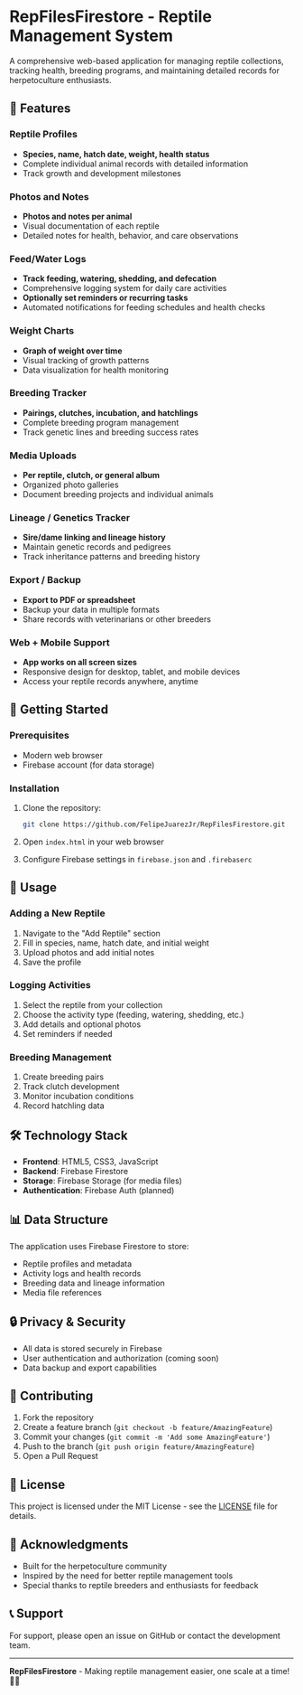 # RepFilesFirestore - Reptile Management System

A comprehensive web-based application for managing reptile collections, tracking health, breeding programs, and maintaining detailed records for herpetoculture enthusiasts.

## 🦎 Features

### Reptile Profiles
- **Species, name, hatch date, weight, health status**
- Complete individual animal records with detailed information
- Track growth and development milestones

### Photos and Notes
- **Photos and notes per animal**
- Visual documentation of each reptile
- Detailed notes for health, behavior, and care observations

### Feed/Water Logs
- **Track feeding, watering, shedding, and defecation**
- Comprehensive logging system for daily care activities
- **Optionally set reminders or recurring tasks**
- Automated notifications for feeding schedules and health checks

### Weight Charts
- **Graph of weight over time**
- Visual tracking of growth patterns
- Data visualization for health monitoring

### Breeding Tracker
- **Pairings, clutches, incubation, and hatchlings**
- Complete breeding program management
- Track genetic lines and breeding success rates

### Media Uploads
- **Per reptile, clutch, or general album**
- Organized photo galleries
- Document breeding projects and individual animals

### Lineage / Genetics Tracker
- **Sire/dame linking and lineage history**
- Maintain genetic records and pedigrees
- Track inheritance patterns and breeding history

### Export / Backup
- **Export to PDF or spreadsheet**
- Backup your data in multiple formats
- Share records with veterinarians or other breeders

### Web + Mobile Support
- **App works on all screen sizes**
- Responsive design for desktop, tablet, and mobile devices
- Access your reptile records anywhere, anytime

## 🚀 Getting Started

### Prerequisites
- Modern web browser
- Firebase account (for data storage)

### Installation
1. Clone the repository:
   ```bash
   git clone https://github.com/FelipeJuarezJr/RepFilesFirestore.git
   ```

2. Open `index.html` in your web browser

3. Configure Firebase settings in `firebase.json` and `.firebaserc`

## 📱 Usage

### Adding a New Reptile
1. Navigate to the "Add Reptile" section
2. Fill in species, name, hatch date, and initial weight
3. Upload photos and add initial notes
4. Save the profile

### Logging Activities
1. Select the reptile from your collection
2. Choose the activity type (feeding, watering, shedding, etc.)
3. Add details and optional photos
4. Set reminders if needed

### Breeding Management
1. Create breeding pairs
2. Track clutch development
3. Monitor incubation conditions
4. Record hatchling data

## 🛠️ Technology Stack

- **Frontend**: HTML5, CSS3, JavaScript
- **Backend**: Firebase Firestore
- **Storage**: Firebase Storage (for media files)
- **Authentication**: Firebase Auth (planned)

## 📊 Data Structure

The application uses Firebase Firestore to store:
- Reptile profiles and metadata
- Activity logs and health records
- Breeding data and lineage information
- Media file references

## 🔒 Privacy & Security

- All data is stored securely in Firebase
- User authentication and authorization (coming soon)
- Data backup and export capabilities

## 🤝 Contributing

1. Fork the repository
2. Create a feature branch (`git checkout -b feature/AmazingFeature`)
3. Commit your changes (`git commit -m 'Add some AmazingFeature'`)
4. Push to the branch (`git push origin feature/AmazingFeature`)
5. Open a Pull Request

## 📄 License

This project is licensed under the MIT License - see the [LICENSE](LICENSE) file for details.

## 🙏 Acknowledgments

- Built for the herpetoculture community
- Inspired by the need for better reptile management tools
- Special thanks to reptile breeders and enthusiasts for feedback

## 📞 Support

For support, please open an issue on GitHub or contact the development team.

---

**RepFilesFirestore** - Making reptile management easier, one scale at a time! 🦎✨ 